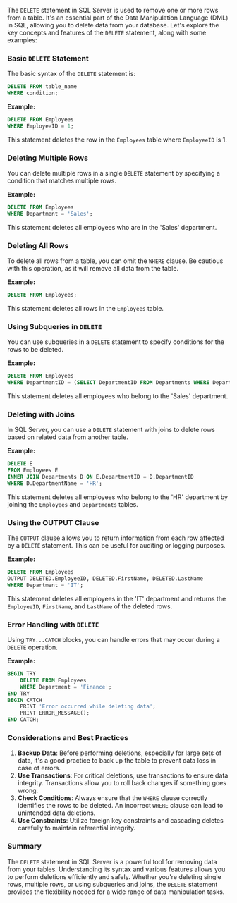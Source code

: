 The `DELETE` statement in SQL Server is used to remove one or more rows from a table. It's an essential part of the Data Manipulation Language (DML) in SQL, allowing you to delete data from your database. Let's explore the key concepts and features of the `DELETE` statement, along with some examples:

### Basic `DELETE` Statement

The basic syntax of the `DELETE` statement is:

```sql
DELETE FROM table_name
WHERE condition;
```

**Example:**
```sql
DELETE FROM Employees
WHERE EmployeeID = 1;
```
This statement deletes the row in the `Employees` table where `EmployeeID` is 1.

### Deleting Multiple Rows

You can delete multiple rows in a single `DELETE` statement by specifying a condition that matches multiple rows.

**Example:**
```sql
DELETE FROM Employees
WHERE Department = 'Sales';
```
This statement deletes all employees who are in the 'Sales' department.

### Deleting All Rows

To delete all rows from a table, you can omit the `WHERE` clause. Be cautious with this operation, as it will remove all data from the table.

**Example:**
```sql
DELETE FROM Employees;
```
This statement deletes all rows in the `Employees` table.

### Using Subqueries in `DELETE`

You can use subqueries in a `DELETE` statement to specify conditions for the rows to be deleted.

**Example:**
```sql
DELETE FROM Employees
WHERE DepartmentID = (SELECT DepartmentID FROM Departments WHERE DepartmentName = 'Sales');
```
This statement deletes all employees who belong to the 'Sales' department.

### Deleting with Joins

In SQL Server, you can use a `DELETE` statement with joins to delete rows based on related data from another table.

**Example:**
```sql
DELETE E
FROM Employees E
INNER JOIN Departments D ON E.DepartmentID = D.DepartmentID
WHERE D.DepartmentName = 'HR';
```
This statement deletes all employees who belong to the 'HR' department by joining the `Employees` and `Departments` tables.

### Using the OUTPUT Clause

The `OUTPUT` clause allows you to return information from each row affected by a `DELETE` statement. This can be useful for auditing or logging purposes.

**Example:**
```sql
DELETE FROM Employees
OUTPUT DELETED.EmployeeID, DELETED.FirstName, DELETED.LastName
WHERE Department = 'IT';
```
This statement deletes all employees in the 'IT' department and returns the `EmployeeID`, `FirstName`, and `LastName` of the deleted rows.

### Error Handling with `DELETE`

Using `TRY...CATCH` blocks, you can handle errors that may occur during a `DELETE` operation.

**Example:**
```sql
BEGIN TRY
    DELETE FROM Employees
    WHERE Department = 'Finance';
END TRY
BEGIN CATCH
    PRINT 'Error occurred while deleting data';
    PRINT ERROR_MESSAGE();
END CATCH;
```

### Considerations and Best Practices

1. **Backup Data**: Before performing deletions, especially for large sets of data, it's a good practice to back up the table to prevent data loss in case of errors.
2. **Use Transactions**: For critical deletions, use transactions to ensure data integrity. Transactions allow you to roll back changes if something goes wrong.
3. **Check Conditions**: Always ensure that the `WHERE` clause correctly identifies the rows to be deleted. An incorrect `WHERE` clause can lead to unintended data deletions.
4. **Use Constraints**: Utilize foreign key constraints and cascading deletes carefully to maintain referential integrity.

### Summary

The `DELETE` statement in SQL Server is a powerful tool for removing data from your tables. Understanding its syntax and various features allows you to perform deletions efficiently and safely. Whether you're deleting single rows, multiple rows, or using subqueries and joins, the `DELETE` statement provides the flexibility needed for a wide range of data manipulation tasks.
